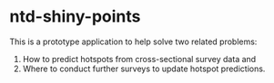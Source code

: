 # ntd-shiny-points
This is a prototype application to help solve two related problems:

1. How to predict hotspots from cross-sectional survey data and
2. Where to conduct further surveys to update hotspot predictions.
